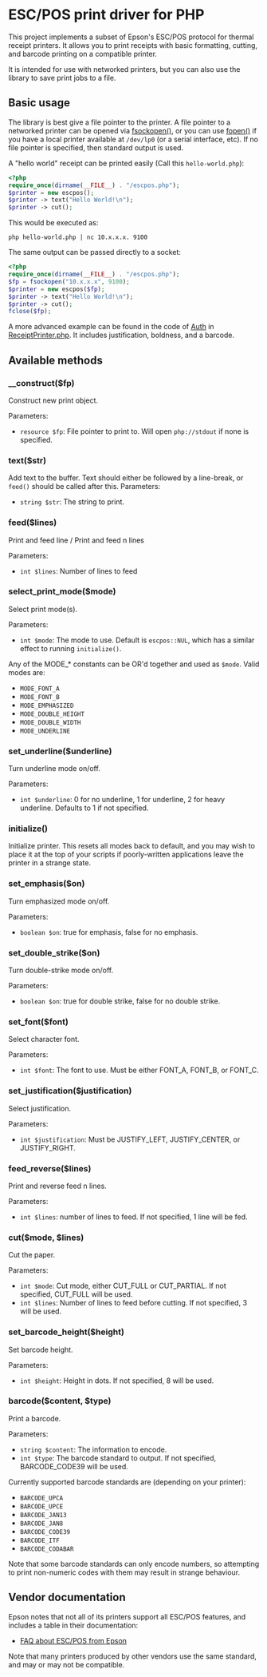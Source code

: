 ESC/POS print driver for PHP
============================
This project implements a subset of Epson's ESC/POS protocol for thermal receipt printers. It allows you to print receipts with basic formatting, cutting, and barcode printing on a compatible printer.

It is intended for use with networked printers, but you can also use the library to save print jobs to a file.

Basic usage
-----------
The library is best give a file pointer to the printer. A file pointer to a networked printer can be opened via [fsockopen()](http://www.php.net/manual/en/function.fsockopen.php), or you can use [fopen()](http://www.php.net/manual/en/function.fopen.php) if you have a local printer available at `/dev/lp0` (or a serial interface, etc). If no file pointer is specified, then standard output is used.

A "hello world" receipt can be printed easily (Call this `hello-world.php`):
```php
<?php
require_once(dirname(__FILE__) . "/escpos.php");
$printer = new escpos();
$printer -> text("Hello World!\n");
$printer -> cut();
```
This would be executed as:
```
php hello-world.php | nc 10.x.x.x. 9100
```
The same output can be passed directly to a socket:
```php
<?php
require_once(dirname(__FILE__) . "/escpos.php");
$fp = fsockopen("10.x.x.x", 9100);
$printer = new escpos($fp);
$printer -> text("Hello World!\n");
$printer -> cut();
fclose($fp);
```
A more advanced example can be found in the code of [Auth](https://github.com/mike42/Auth) in [ReceiptPrinter.php](https://github.com/mike42/Auth/blob/master/lib/misc/ReceiptPrinter.php). It includes justification, boldness, and a barcode.

Available methods
-----------------

### __construct($fp)
Construct new print object.

Parameters:
- `resource $fp`: File pointer to print to. Will open `php://stdout` if none is specified.

### text($str)
Add text to the buffer. Text should either be followed by a line-break, or `feed()` should be called after this.
Parameters:
- `string $str`: The string to print.

### feed($lines)
Print and feed line / Print and feed n lines

Parameters:
- `int $lines`: Number of lines to feed

### select_print_mode($mode)
Select print mode(s).

Parameters:
- `int $mode`: The mode to use. Default is `escpos::NUL`, which has a similar effect to running `initialize()`.

Any of the MODE_* constants can be OR'd together and used as `$mode`. Valid modes are:
- `MODE_FONT_A`
- `MODE_FONT_B`
- `MODE_EMPHASIZED`
- `MODE_DOUBLE_HEIGHT`
- `MODE_DOUBLE_WIDTH`
- `MODE_UNDERLINE`
	
### set_underline($underline)
Turn underline mode on/off.

Parameters:
- `int $underline`: 0 for no underline, 1 for underline, 2 for heavy underline. Defaults to 1 if not specified.

### initialize()
Initialize printer. This resets all modes back to default, and you may wish to place it at the top of your scripts if poorly-written applications leave the printer in a strange state.

### set_emphasis($on)
Turn emphasized mode on/off.

Parameters:
- `boolean $on`: true for emphasis, false for no emphasis.

### set_double_strike($on)
Turn double-strike mode on/off.

Parameters:
- `boolean $on`: true for double strike, false for no double strike.

### set_font($font)
Select character font.

Parameters:
- `int $font`: The font to use. Must be either FONT_A, FONT_B, or FONT_C.

### set_justification($justification)
Select justification.

Parameters:
- `int $justification`: Must be JUSTIFY_LEFT, JUSTIFY_CENTER, or JUSTIFY_RIGHT.

### feed_reverse($lines)
Print and reverse feed n lines.

Parameters:
- `int $lines`: number of lines to feed. If not specified, 1 line will be fed.

### cut($mode, $lines)
Cut the paper.

Parameters:
- `int $mode`: Cut mode, either CUT_FULL or CUT_PARTIAL. If not specified, CUT_FULL will be used.
- `int $lines`: Number of lines to feed before cutting. If not specified, 3 will be used.

### set_barcode_height($height)
Set barcode height.
 
Parameters:
- `int $height`: Height in dots. If not specified, 8 will be used.

### barcode($content, $type)
Print a barcode.

Parameters:
- `string $content`: The information to encode.
- `int $type`: The barcode standard to output. If not specified, BARCODE_CODE39 will be used.

Currently supported barcode standards are (depending on your printer):
- `BARCODE_UPCA`
- `BARCODE_UPCE`
- `BARCODE_JAN13`
- `BARCODE_JAN8`
- `BARCODE_CODE39`
- `BARCODE_ITF`
- `BARCODE_CODABAR`

Note that some barcode standards can only encode numbers, so attempting to print non-numeric codes with them may result in strange behaviour.

Vendor documentation
--------------------
Epson notes that not all of its printers support all ESC/POS features, and includes a table in their documentation:
* [FAQ about ESC/POS from Epson](http://content.epson.de/fileadmin/content/files/RSD/downloads/escpos.pdf)

Note that many printers produced by other vendors use the same standard, and may or may not be compatible.
